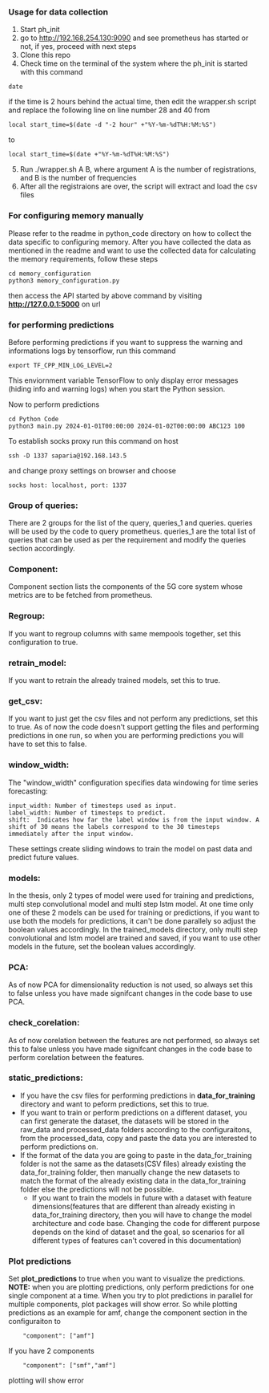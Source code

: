 

### Usage for data collection

1. Start ph_init
2. go to http://192.168.254.130:9090 and see prometheus has started or not, if yes, proceed with next steps
3. Clone this repo
4. Check time on the terminal of the system where the ph_init is started with this command
```
date
```
if the time is 2 hours behind the actual time, then edit the wrapper.sh script and replace the following line on line number 28 and 40 
from 
```
local start_time=$(date -d "-2 hour" +"%Y-%m-%dT%H:%M:%S")
```
to
```
local start_time=$(date +"%Y-%m-%dT%H:%M:%S")
```
5. Run ./wrapper.sh A B, where argument A is the number of registrations, and B is the number of frequencies
6. After all the registraions are over, the script will extract and load the csv files

### For configuring memory manually
Please refer to the readme in python_code directory on how to collect the data specific to configuring memory. After you have collected the data as mentioned in the readme and want to use the collected data for calculating the memory requirements, follow these steps
```
cd memory_configuration
python3 memory_configuration.py
```
then access the API started by above command by visiting **http://127.0.0.1:5000** on url

### for performing predictions
Before performing predictions if you want to suppress the warning and informations logs by tensorflow, run this command
```
export TF_CPP_MIN_LOG_LEVEL=2
```
This enviornment variable TensorFlow to only display error messages (hiding info and warning logs) when you start the Python session.

Now to perform predictions
```
cd Python Code
python3 main.py 2024-01-01T00:00:00 2024-01-02T00:00:00 ABC123 100
```

To establish socks proxy
run this command on host
```
ssh -D 1337 saparia@192.168.143.5
```
and change proxy settings on browser and choose 
```
socks host: localhost, port: 1337
```

### Group of queries: 
There are 2 groups for the list of the query, queries_1 and queries. queries will be used by the code to query prometheus. queries_1 are the total list of queries that can be used as per the requirement and modify the queries section accordingly.

### Component:
Component section lists the components of the 5G core system whose metrics are to be fetched from prometheus.

### Regroup: 
If you want to regroup columns with same mempools together, set this configuration to true.

### retrain_model: 
If you want to retrain the already trained models, set this to true.

### get_csv: 
If you want to just get the csv files and not perform any predictions, set this to true. As of now the code doesn't support getting the files and performing predictions in one run, so when you are performing predictions you will have to set this to false.

### window_width:
The "window_width" configuration specifies data windowing for time series forecasting:

    input_width: Number of timesteps used as input.
    label_width: Number of timesteps to predict.
    shift:  Indicates how far the label window is from the input window. A shift of 30 means the labels correspond to the 30 timesteps immediately after the input window.

These settings create sliding windows to train the model on past data and predict future values.

### models: 
In the thesis, only 2 types of model were used for training and predictions, multi step convolutional model and multi step lstm model. At one time only one of these 2 models can be used for training or predictions, if you want to use both the models for predictions, it can't be done parallely so adjust the boolean values accordingly. In the trained_models directory, only multi step convolutional and lstm model are trained and saved, if you want to use other models in the future, set the boolean values accordingly.

### PCA: 
As of now PCA for dimensionality reduction is not used, so always set this to false unless you have made signifcant changes in the code base to use PCA.

### check_corelation: 
As of now corelation between the features are not performed, so always set this to false unless you have made signifcant changes in the code base to perform corelation between the features.

### static_predictions: 
- If you have the csv files for performing predictions in **data_for_training** directory and want to peform predictions, set this to true. 
- If you want to train or perform predictions on a different dataset, you can first generate the dataset, the datasets will be stored in the raw_data and processed_data folders according to the configuraitons, from the processed_data, copy and paste the data you are interested to perform predictions on. 
- If the format of the data you are going to paste in the data_for_training folder is not the same as the datasets(CSV files) already existing the data_for_training folder, then manually change the new datasets to match the format of the already existing data in the data_for_training folder else the predictions will not be possible. 
  - If you want to train the models in future with a dataset with feature dimensions(features that are different than already existing in data_for_training directory, then you will have to change the model architecture and code base. Changing the code for different purpose depends on the kind of dataset and the goal, so scenarios for all different types of features can't covered in this documentation)

### Plot predictions

Set **plot_predictions** to true when you want to visualize the predictions. **NOTE:** when you are plotting predictions, only perform predictions for one single component at a time. When you try to plot predictions in parallel for multiple components, plot packages will show error. So while plotting predictions as an example for amf, change the component section in the configuraiton to 
```
    "component": ["amf"]
```
If you have 2 components
```
    "component": ["smf","amf"]
```
plotting will show error